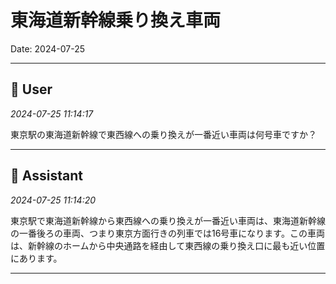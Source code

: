 # 東海道新幹線乗り換え車両

Date: 2024-07-25

---

## 👤 User
*2024-07-25 11:14:17*

東京駅の東海道新幹線で東西線への乗り換えが一番近い車両は何号車ですか？

---

## 🤖 Assistant
*2024-07-25 11:14:20*

東京駅で東海道新幹線から東西線への乗り換えが一番近い車両は、東海道新幹線の一番後ろの車両、つまり東京方面行きの列車では16号車になります。この車両は、新幹線のホームから中央通路を経由して東西線の乗り換え口に最も近い位置にあります。

---
